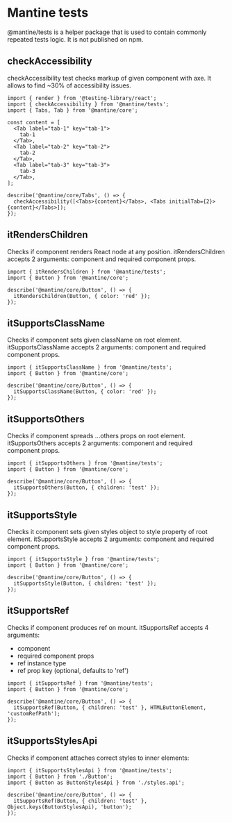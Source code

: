 # Mantine tests

@mantine/tests is a helper package that is used to contain commonly repeated tests logic. It is not published on npm.

## checkAccessibility

checkAccessibility test checks markup of given component with axe. It allows to find ~30% of accessibility issues.

```tsx
import { render } from '@testing-library/react';
import { checkAccessibility } from '@mantine/tests';
import { Tabs, Tab } from '@mantine/core';

const content = [
  <Tab label="tab-1" key="tab-1">
    tab-1
  </Tab>,
  <Tab label="tab-2" key="tab-2">
    tab-2
  </Tab>,
  <Tab label="tab-3" key="tab-3">
    tab-3
  </Tab>,
];

describe('@mantine/core/Tabs', () => {
  checkAccessibility([<Tabs>{content}</Tabs>, <Tabs initialTab={2}>{content}</Tabs>]);
});
```

## itRendersChildren

Checks if component renders React node at any position. itRendersChildren accepts 2 arguments: component and required component props.

```tsx
import { itRendersChildren } from '@mantine/tests';
import { Button } from '@mantine/core';

describe('@mantine/core/Button', () => {
  itRendersChildren(Button, { color: 'red' });
});
```

## itSupportsClassName

Checks if component sets given className on root element. itSupportsClassName accepts 2 arguments: component and required component props.

```tsx
import { itSupportsClassName } from '@mantine/tests';
import { Button } from '@mantine/core';

describe('@mantine/core/Button', () => {
  itSupportsClassName(Button, { color: 'red' });
});
```

## itSupportsOthers

Checks if component spreads ...others props on root element. itSupportsOthers accepts 2 arguments: component and required component props.

```tsx
import { itSupportsOthers } from '@mantine/tests';
import { Button } from '@mantine/core';

describe('@mantine/core/Button', () => {
  itSupportsOthers(Button, { children: 'test' });
});
```

## itSupportsStyle

Checks it component sets given styles object to style property of root element. itSupportsStyle accepts 2 arguments: component and required component props.

```tsx
import { itSupportsStyle } from '@mantine/tests';
import { Button } from '@mantine/core';

describe('@mantine/core/Button', () => {
  itSupportsStyle(Button, { children: 'test' });
});
```

## itSupportsRef

Checks if component produces ref on mount. itSupportsRef accepts 4 arguments:

- component
- required component props
- ref instance type
- ref prop key (optional, defaults to 'ref')

```tsx
import { itSupportsRef } from '@mantine/tests';
import { Button } from '@mantine/core';

describe('@mantine/core/Button', () => {
  itSupportsRef(Button, { children: 'test' }, HTMLButtonElement, 'customRefPath');
});
```

## itSupportsStylesApi

Checks if component attaches correct styles to inner elements:

```tsx
import { itSupportsStylesApi } from '@mantine/tests';
import { Button } from './Button';
import { Button as ButtonStylesApi } from './styles.api';

describe('@mantine/core/Button', () => {
  itSupportsRef(Button, { children: 'test' }, Object.keys(ButtonStylesApi), 'button');
});
```
